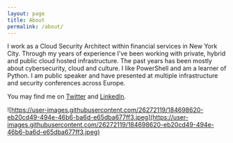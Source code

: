 ```yaml
---
layout: page
title: About
permalink: /about/
---
```


I work as a Cloud Security Architect within financial services in New York City. Through my years of experience I've been working with private, hybrid and public cloud hosted infrastructure. The past years has been mostly about cybersecurity, cloud and culture. I like PowerShell and am a learner of Python. I am public speaker and have presented at multiple infrastructure and security conferences across Europe.

You may find me on  [Twitter](https://twitter.com/KarimMelhaoui) and [LinkedIn](https://www.linkedin.com/in/karim-el-melhaoui-34691956/).

![https://user-images.githubusercontent.com/26272119/184698620-eb20cd49-494e-46b6-ba6d-e65dba677ff3.jpeg](https://user-images.githubusercontent.com/26272119/184698620-eb20cd49-494e-46b6-ba6d-e65dba677ff3.jpeg)
